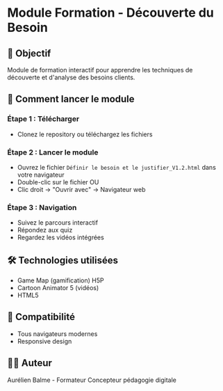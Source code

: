 # Module Formation - Découverte du Besoin

## 🎯 Objectif
Module de formation interactif pour apprendre les techniques de découverte et d'analyse des besoins clients.

## 🚀 Comment lancer le module

### Étape 1 : Télécharger
- Clonez le repository ou téléchargez les fichiers

### Étape 2 : Lancer le module
- Ouvrez le fichier `Définir le besoin et le justifier_V1.2.html` dans votre navigateur
- Double-clic sur le fichier OU
- Clic droit → "Ouvrir avec" → Navigateur web

### Étape 3 : Navigation
- Suivez le parcours interactif
- Répondez aux quiz
- Regardez les vidéos intégrées

## 🛠️ Technologies utilisées
- Game Map (gamification) H5P
- Cartoon Animator 5 (vidéos)
- HTML5

## 📱 Compatibilité
- Tous navigateurs modernes
- Responsive design

## 👨‍💼 Auteur
Aurélien Balme - Formateur Concepteur pédagogie digitale
